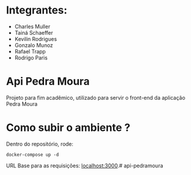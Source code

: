 # Integrantes:
* Charles Muller
* Tainá Schaeffer
* Kevilin Rodrigues
* Gonzalo Munoz
* Rafael Trapp
* Rodrigo Paris

# Api Pedra Moura

Projeto para fim acadêmico, utilizado para servir o front-end da aplicação Pedra Moura


# Como subir o ambiente ?

Dentro do repositório, rode:
```
docker-compose up -d
```

URL Base para as requisições: [localhost:3000](localhost:3000).# api-pedramoura
